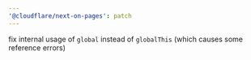 ```yaml
---
'@cloudflare/next-on-pages': patch
---
```


fix internal usage of `global` instead of `globalThis` (which causes some reference errors)
